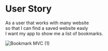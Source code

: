 # User Story 
As a user that works with many website  
so that I can find a saved website easly  
I want my app to show me a list of bookmarks.
 
![Bookmark MVC (1)](https://user-images.githubusercontent.com/55661212/133113390-f81a9c28-be4a-42ae-8c81-f1ff0141d1b8.jpg)